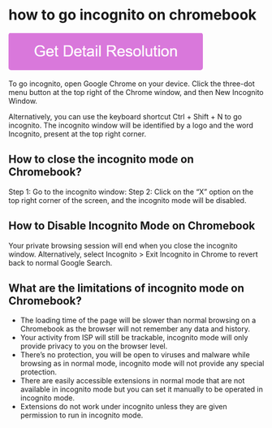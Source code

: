 # how to go incognito on chromebook

[![how to go incognito on chromebook](gett-stateed.png)](https://github.com/techviraal/how.to.go.incognito.on.chromebook)

To go incognito, open Google Chrome on your device. Click the three-dot menu button at the top right of the Chrome window, and then New Incognito Window.

Alternatively, you can use the keyboard shortcut Ctrl + Shift + N to go incognito. The incognito window will be identified by a logo and the word Incognito, present at the top right corner.

## How to close the incognito mode on Chromebook?

Step 1: Go to the incognito window:
Step 2: Click on the “X” option on the top right corner of the screen, and the incognito mode will be disabled.

## How to Disable Incognito Mode on Chromebook

Your private browsing session will end when you close the incognito window. Alternatively, select Incognito > Exit Incognito in Chrome to revert back to normal Google Search.

## What are the limitations of incognito mode on Chromebook?

* The loading time of the page will be slower than normal browsing on a Chromebook as the browser will not remember any data and history.
* Your activity from ISP will still be trackable, incognito mode will only provide privacy to you on the browser level.
* There’s no protection, you will be open to viruses and malware while browsing as in normal mode, incognito mode will not provide any special protection.
* There are easily accessible extensions in normal mode that are not available in incognito mode but you can set it manually to be operated in incognito mode.
* Extensions do not work under incognito unless they are given permission to run in incognito mode.
